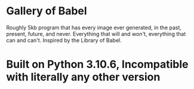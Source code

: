 # Gallery of Babel
Roughly 5kb program that has every image ever generated, in the past, present, future, and never. Everything that will and won't, everything that can and can't. Inspired by the Library of Babel.
<br>
# Built on Python 3.10.6, Incompatible with literally any other version
